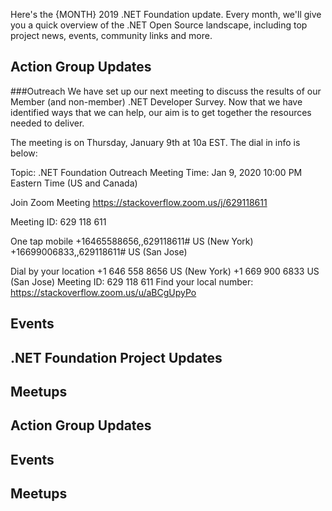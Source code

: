 Here's the {MONTH} 2019 .NET Foundation update. Every month, we'll give you a quick overview of the .NET Open Source landscape, including top project news, events, community links and more.


## Action Group Updates

###Outreach
We have set up our next meeting to discuss the results of our Member (and non-member) .NET Developer Survey. Now that we have identified ways that we can help, our aim is to get together the resources needed to deliver. 

The meeting is on Thursday, January 9th at 10a EST. The dial in info is below:

Topic: .NET Foundation Outreach Meeting
Time: Jan 9, 2020 10:00 PM Eastern Time (US and Canada)

Join Zoom Meeting
https://stackoverflow.zoom.us/j/629118611

Meeting ID: 629 118 611

One tap mobile
+16465588656,,629118611# US (New York)
+16699006833,,629118611# US (San Jose)

Dial by your location
        +1 646 558 8656 US (New York)
        +1 669 900 6833 US (San Jose)
Meeting ID: 629 118 611
Find your local number: https://stackoverflow.zoom.us/u/aBCgUpyPo

## Events

## .NET Foundation Project Updates

## Meetups

## Action Group Updates

## Events

## Meetups
